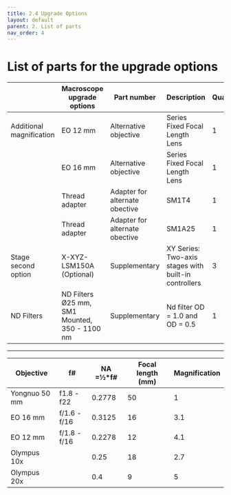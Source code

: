 ```yaml
---
title: 2.4 Upgrade Options
layout: default
parent: 2. List of parts
nav_order: 4
---
```


# List of parts for the upgrade options

|                          | Macroscope upgrade options | Part number                    | Description                                          | Quantity | Price per unit (12/2023)| Vendor   | Link                                                                                                                                                               |
| ------------------------ | -------------------------- | ------------------------------ | ---------------------------------------------------- | -------- | -------------- | -------- | ------------------------------------------------------------------------------------------------------------------------------------------------------------------ |
| Additional magnification | EO 12 mm                   | Alternative objective          | Series Fixed Focal Length Lens                       | 1        | 225            | Edmund   | [https://www.edmundoptics.eu/12mm](https://www.edmundoptics.eu/p/12mm-uc-series-fixed-focal-length-lens/2969/)           |
|                          | EO 16 mm                   | Alternative objective          | Series Fixed Focal Length Lens                       | 1        | 326            | Edmund   | [https://www.edmundoptics.com/16mm](https://www.edmundoptics.com/p/16mm-c-series-fixed-focal-length-lens/16525/)         |
|                          | Thread adapter             | Adapter for alternate obective | SM1T4                                                | 1        | 26.42          | Thorlabs | [https://www.thorlabs.com/SM1T4](https://www.thorlabs.com/thorproduct.cfm?partnumber=SM1T4)                                             |
|                          | Thread adapter             | Adapter for alternate obective | SM1A25                                               | 1        | 20.03          | Thorlabs | [https://www.thorlabs.de/SM1A25](https://www.thorlabs.de/thorproduct.cfm?partnumber=SM1A25)                                             |
| Stage second option      | X-XYZ-LSM150A (Optional)   | Supplementary                  | XY Series: Two-axis stages with built-in controllers | 3        | 7808           | Zaber    | [https://www.zaber.com/X-XY-LSM150A](https://www.zaber.com/products/xy-xyz-gantry-systems/XY/specs?part=X-XY-LSM150A) |
| ND Filters     | ND Filters Ø25 mm, SM1 Mounted, 350 - 1100 nm   | Supplementary                  | Nd filter OD = 1.0 and OD = 0.5  | 1        | 673.81           | Thorlabs    | [ND Filters](https://www.thorlabs.de/thorproduct.cfm?partnumber=NDK01) |


---

| Objective     | f#           | NA =½\*f# | Focal length (mm) | Magnification |
| ------------- | ------------ | --------- | ----------------- | ------------- |
| Yongnuo 50 mm | f1.8 - f22   | 0.2778    | 50                | 1             |
| EO 16 mm      | f/1.6 - f/16 | 0.3125    | 16                | 3.1           |
| EO 12 mm      | f/1.8 - f/16 | 0.2278    | 12                | 4.1           |
| Olympus 10x   |              | 0.25      | 18                | 2.7           |
| Olympus 20x   |              | 0.4       |  9                 | 5             |


